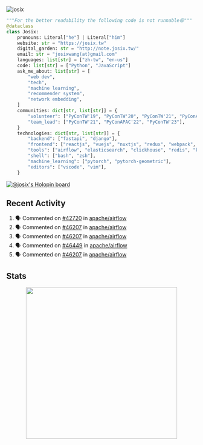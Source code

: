 ![josix](https://komarev.com/ghpvc/?username=josix)
```python
"""For the better readability the following code is not runnable😆"""
@dataclass
class Josix:
    pronouns: Literal["he"] | Literal["him"]
    website: str = "https://josix.tw"
    digital_garden: str = "http://note.josix.tw/"
    email: str = "josixwang(at)gmail.com"
    languages: list[str] = ["zh-tw", "en-us"]
    code: list[str] = ["Python", "JavaScript"]
    ask_me_about: list[str] = [
        "web dev",
        "tech",
        "machine learning",
        "recommender system",
        "network embedding",
    ]
    communities: dict[str, list[str]] = {
        "volunteer": ["PyConTW'19", "PyConTW'20", "PyConTW'21", "PyConAPAC'22", "PyConTW'24"],
        "team_lead": ["PyConTW'21", "PyConAPAC'22", "PyConTW'23"],
    }
    technologies: dict[str, list[str]] = {
        "backend": ["fastapi", "django"],
        "frontend": ["reactjs", "vuejs", "nuxtjs", "redux", "webpack", "tailwindcss"],
        "tools": ["airflow", "elasticsearch", "clickhouse", "redis", "kubernetes", "docker"],
        "shell": ["bash", "zsh"],
        "machine_learning": ["pytorch", "pytorch-geometric"],
        "editors": ["vscode", "vim"],
    }
```
[![@josix's Holopin board](https://holopin.io/api/user/board?user=josix)](https://holopin.io/@josix)

## Recent Activity
<!--START_SECTION:activity-->
1. 🗣 Commented on [#42720](https://github.com/apache/airflow/issues/42720#issuecomment-2641942540) in [apache/airflow](https://github.com/apache/airflow)
2. 🗣 Commented on [#46207](https://github.com/apache/airflow/pull/46207#issuecomment-2641897654) in [apache/airflow](https://github.com/apache/airflow)
3. 🗣 Commented on [#46207](https://github.com/apache/airflow/pull/46207#issuecomment-2639761320) in [apache/airflow](https://github.com/apache/airflow)
4. 🗣 Commented on [#46449](https://github.com/apache/airflow/issues/46449#issuecomment-2635870744) in [apache/airflow](https://github.com/apache/airflow)
5. 🗣 Commented on [#46207](https://github.com/apache/airflow/pull/46207#issuecomment-2629036369) in [apache/airflow](https://github.com/apache/airflow)
<!--END_SECTION:activity-->



## Stats
<p align = "center">
  <img src = "https://github-readme-stats.vercel.app/api?username=josix&show_icons=true&](https://github-readme-stats.vercel.app/api?username=josix&show_icons=true&theme=default&count_private=true&card_width=400)" width = 400>
</p>
